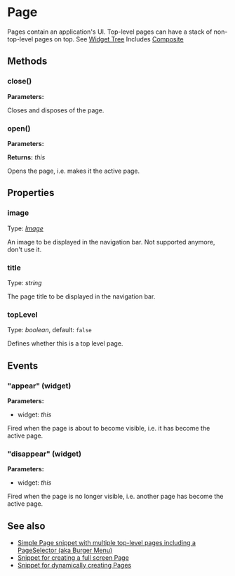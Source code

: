 # Page

Pages contain an application's UI. Top-level pages can have a stack of non-top-level pages on top. See [Widget Tree](../ui)
Includes [Composite](Composite.md)

## Methods

### close()



**Parameters:** 



Closes and disposes of the page.


### open()



**Parameters:** 



**Returns:** *this*

Opens the page, i.e. makes it the active page.



## Properties

### image

Type: *[Image](../types.md#image)*

An image to be displayed in the navigation bar. Not supported anymore, don't use it.

### title

Type: *string*

The page title to be displayed in the navigation bar.

### topLevel

Type: *boolean*, default: `false`

Defines whether this is a top level page.


## Events

### "appear" (widget)

**Parameters:** 

- widget: *this*

Fired when the page is about to become visible, i.e. it has become the active page.


### "disappear" (widget)

**Parameters:** 

- widget: *this*

Fired when the page is no longer visible, i.e. another page has become the active page.



## See also

- [Simple Page snippet with multiple top-level pages including a PageSelector (aka Burger Menu)](https://github.com/eclipsesource/tabris-js/blob/master/snippets/page/page.js)
- [Snippet for creating a full screen Page](https://github.com/eclipsesource/tabris-js/blob/master/snippets/page-fullscreen/page-fullscreen.js)
- [Snippet for dynamically creating Pages](https://github.com/eclipsesource/tabris-js/blob/master/snippets/page-add-dynamically/page-add-dynamically.js)
